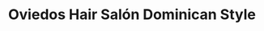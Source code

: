 ---
title: "Oviedos Hair Salón Dominican Style"
url: /lincoln-park/oviedos-hair-salon-dominican-style/
shop: hairdresser
---